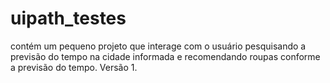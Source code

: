 # uipath_testes
contém um pequeno projeto que interage com o usuário pesquisando a previsão do tempo na cidade informada e recomendando roupas conforme a previsão do tempo. Versão 1.
